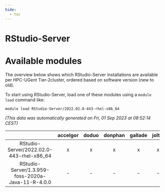 ```yaml
---
hide:
  - toc
---
```


RStudio-Server
==============

# Available modules


The overview below shows which RStudio-Server installations are available per HPC-UGent Tier-2cluster, ordered based on software version (new to old).

To start using RStudio-Server, load one of these modules using a `module load` command like:

```shell
module load RStudio-Server/2022.02.0-443-rhel-x86_64
```

*(This data was automatically generated on Fri, 01 Sep 2023 at 08:52:14 CEST)*  

| |accelgor|doduo|donphan|gallade|joltik|skitty|swalot|victini|
| :---: | :---: | :---: | :---: | :---: | :---: | :---: | :---: | :---: |
|RStudio-Server/2022.02.0-443-rhel-x86_64|x|x|x|x|x|-|x|x|
|RStudio-Server/1.3.959-foss-2020a-Java-11-R-4.0.0|-|-|-|-|-|x|-|x|
